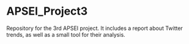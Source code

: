 # APSEI_Project3
Repository for the 3rd APSEI project. It includes a report about Twitter trends, as well as a small tool for their analysis.
